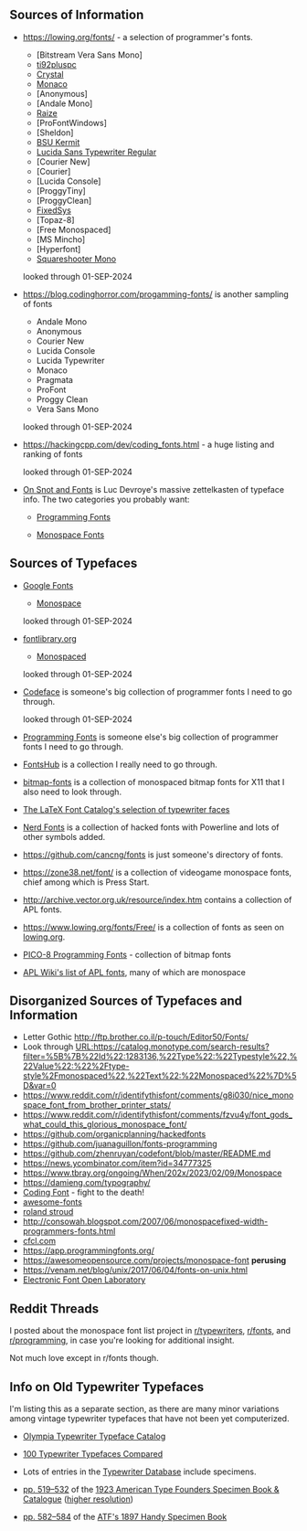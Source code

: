 ## Sources of Information

-   https://lowing.org/fonts/ - a selection of programmer's fonts.

    -   [Bitstream Vera Sans Mono]
    -   [ti92pluspc](https://web.archive.org/web/20061113161554/https://www.tamuk.edu/math/scott/stars/tutorial.htm)
    -   [Crystal](https://github.com/POV-Ray/povray/blob/3.7-stable/distribution/include/crystal.ttf)
    -   [Monaco](https://web.archive.org/web/20060715190341/http://hellocity.net/~iolo/files/fonts/)
    -   [Anonymous]
    -   [Andale Mono]
    -   [Raize](https://web.archive.org/web/20060104140832/http://www.raize.com/DevTools/Tools/RzFont.zip)
    -   [ProFontWindows]
    -   [Sheldon]
    -   [BSU Kermit](https://web.archive.org/web/20061024133407/http://home.datacomm.ch/privmsg/havoc/mircscript.htm)
    -   [Lucida Sans Typewriter Regular](https://web.archive.org/web/20050828015412/http://java.sun.com/j2se/1.4.2/download.html)
    -   [Courier New]
    -   [Courier]
    -   [Lucida Console]
    -   [ProggyTiny]
    -   [ProggyClean]
    -   [FixedSys](https://web.archive.org/web/20070110022114/http://fixedsys.moviecorner.de/)
    -   [Topaz-8]
    -   [Free Monospaced]
    -   [MS Mincho]
    -   [Hyperfont]
    -   [Squareshooter Mono](https://web.archive.org/web/20060313150333/http://freefonts.fateback.com/hypotypo/)

    looked through 01-SEP-2024
    
-   https://blog.codinghorror.com/progamming-fonts/ is another sampling of fonts

    -   Andale Mono
    -   Anonymous
    -   Courier New
    -   Lucida Console
    -   Lucida Typewriter
    -   Monaco
    -   Pragmata
    -   ProFont
    -   Proggy Clean
    -   Vera Sans Mono

    looked through 01-SEP-2024
    
-   https://hackingcpp.com/dev/coding_fonts.html - a huge listing and ranking of fonts

    looked through 01-SEP-2024
    
-   [On Snot and Fonts](https://luc.devroye.org/fonts.html)
    is Luc Devroye's massive zettelkasten of typeface info.
    The two categories you probably want:

    -   [Programming Fonts](https://luc.devroye.org/programming-index.html)

    -   [Monospace Fonts](https://luc.devroye.org/mono.html)

## Sources of Typefaces

-   [Google Fonts](https://fonts.google.com/)
    -   [Monospace](https://fonts.google.com/?classification=Monospace)

    looked through 01-SEP-2024
    
-   [fontlibrary.org](https://fontlibrary.org/)
    -   [Monospaced](https://fontlibrary.org/en/search?category=monospaced)

    looked through 01-SEP-2024
    
-   [Codeface](https://github.com/chrissimpkins/codeface/tree/master/fonts)
    is someone's big collection of programmer fonts I need to go through.

    looked through 01-SEP-2024
    
-   [Programming Fonts](https://github.com/ProgrammingFonts/ProgrammingFonts)
    is someone else's big collection of programmer fonts I need to go through.

-   [FontsHub](https://fontshub.pro/category/monospaced-fonts) is a collection
    I really need to go through.

-   [bitmap-fonts](https://github.com/Tecate/bitmap-fonts) is a collection of monospaced bitmap fonts for X11
    that I also need to look through.

-   [The LaTeX Font Catalog's selection of typewriter faces](https://www.tug.org/FontCatalogue/typewriterfonts.html)

-   [Nerd Fonts](https://www.nerdfonts.com/font-downloads) is a collection
    of hacked fonts with Powerline and lots of other symbols added.

-   https://github.com/cancng/fonts is just someone's directory of fonts.

-   https://zone38.net/font/ is a collection of videogame monospace
    fonts, chief among which is Press Start.

-   http://archive.vector.org.uk/resource/index.htm contains a collection
    of APL fonts.

-   https://www.lowing.org/fonts/Free/ is a collection of fonts
    as seen on [lowing.org](https://velvetyne.fr/fonts/compagnon/).

-   [PICO-8 Programming Fonts](https://juanitogan.itch.io/p8-programming-fonts) - collection of bitmap fonts

-   [APL Wiki's list of APL fonts](https://aplwiki.com/wiki/Fonts), many of which are monospace

## Disorganized Sources of Typefaces and Information

-   Letter Gothic http://ftp.brother.co.il/p-touch/Editor50/Fonts/
-   Look through <URL:https://catalog.monotype.com/search-results?filter=%5B%7B%22Id%22:1283136,%22Type%22:%22Typestyle%22,%22Value%22:%22%2Ftype-style%2Fmonospaced%22,%22Text%22:%22Monospaced%22%7D%5D&var=0>
-   https://www.reddit.com/r/identifythisfont/comments/g8i030/nice_monospace_font_from_brother_printer_stats/
-   https://www.reddit.com/r/identifythisfont/comments/fzvu4y/font_gods_what_could_this_glorious_monospace_font/
-   https://github.com/organicplanning/hackedfonts
-   https://github.com/juanaguillon/fonts-programming
-   https://github.com/zhenruyan/codefont/blob/master/README.md
-   https://news.ycombinator.com/item?id=34777325
-   https://www.tbray.org/ongoing/When/202x/2023/02/09/Monospace
-   https://damieng.com/typography/
-   [Coding Font](https://www.codingfont.com/) - fight to the death!
-   [awesome-fonts](https://github.com/brabadu/awesome-fonts)
-   [roland stroud](http://www.rolandstroud.com/Fonts-1.html)
-   http://consowah.blogspot.com/2007/06/monospacefixed-width-programmers-fonts.html
-   [cfcl.com](http://www.cfcl.com/vlb/h/fontmono.html)
-   https://app.programmingfonts.org/
-   https://awesomeopensource.com/projects/monospace-font **perusing**
-   https://venam.net/blog/unix/2017/06/04/fonts-on-unix.html
-   [Electronic Font Open Laboratory](http://openlab.ring.gr.jp/efont/index.html.en)

## Reddit Threads

I posted about the monospace font list project in [r/typewriters](https://www.reddit.com/r/typewriters/comments/aw9qb2/im_working_on_a_list_of_typewriter_monospace/),
[r/fonts](https://www.reddit.com/r/fonts/comments/aw9cn2/im_working_on_a_list_of_monospace_fonts_crosspost/),
and
[r/programming](https://www.reddit.com/r/programming/comments/aw9cv9/im_working_on_a_list_of_monospace_fonts_crosspost/),
in case you're looking for additional insight.

Not much love except in r/fonts though.

## Info on Old Typewriter Typefaces

I'm listing this as a separate section, as there are many minor
variations among vintage typewriter typefaces that have not been yet
computerized.

-   [Olympia Typewriter Typeface Catalog](http://machinesoflovinggrace.com/manuals/OlympiaTypefaces.pdf)

-   [100 Typewriter Typefaces Compared](http://xoverit.blogspot.com/2014/03/100-typewriter-typefaces-compared.html)

-   Lots of entries in the [Typewriter Database](https://typewriterdatabase.com/) include specimens.

-   [pp. 519–532](https://archive.org/details/1923AmericanTypeFoundersSpecimenBookCatalogue/page/n539) of the [1923 American Type Founders Specimen Book & Catalogue](https://archive.org/details/1923AmericanTypeFoundersSpecimenBookCatalogue)
    ([higher resolution](https://archive.org/stream/1923AmericanTypeFoundersSpecimenBookCatalogue-Hi-resolution/1923ATFSpecimenBook_pt2#page/n217/mode/2up))

-   [pp. 582–584](https://archive.org/details/specimensoftypeb00amer/page/582) of the [ATF's 1897 Handy Specimen Book](https://archive.org/details/specimensoftypeb00amer)

<!-- ** For Emacs ** -->
<!-- Local Variables: -->
<!-- fill-column: 132 -->
<!-- End: -->
